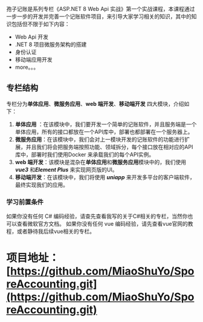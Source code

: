 ﻿孢子记账是系列专栏《ASP.NET 8 Web Api 实战》第一个实战课程，本课程通过一步一步的开发并完善一个记账软件项目，来引导大家学习相关的知识，其中的知识包括但不限于如下内容：
- Web Api 开发
- .NET 8 项目微服务架构的搭建
- 身份认证
- 移动端应用开发
- more。。。

## 专栏结构
专栏分为**单体应用**、**微服务应用**、**web 端开发**、**移动端开发** 四大模块，介绍如下：
1. **单体应用** ：在该模块中，我们要开发一个简单的记账软件，并且服务端是一个单体应用，所有的接口都放在一个API库中，部署也都部署在一个服务器上。
2. **微服务应用**：在该模块中，我们会对上一模块开发的记账软件的功能进行扩展，并且我们将会把服务端按照功能、领域拆分，每个接口放在相对应的API库中，部署时我们使用Docker 来承载我们的每个API实例。
3. **web 端开发**：该模块是混杂在**单体应用**和**微服务应用**模块中的，我们使用 ***vue3*** 和***Element Plus*** 来实现网页版的UI。
4. **移动端开发**：在该模块中，我们将使用 ***uniapp*** 来开发多平台的客户端软件，最终实现我们的应用。

### 学习前置条件
如果你没有任何 C# 编码经验，请查先查看我写的关于C#相关的专栏，当然你也可以查看微软官方文档。
如果你没有任何 vue 编码经验，请先查看vue官网的教程，或者静待我后续vue相关的专栏。

# 项目地址：[https://github.com/MiaoShuYo/SporeAccounting.git](https://github.com/MiaoShuYo/SporeAccounting.git)
